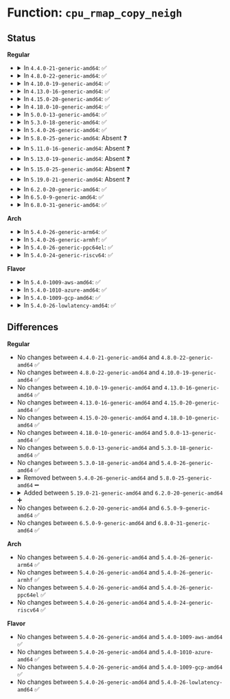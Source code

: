# Function: <code>cpu_rmap_copy_neigh</code>

## Status
<b>Regular</b>
<ul>
<li>
<details>
<summary>In <code>4.4.0-21-generic-amd64</code>: ✅</summary>

```c
bool cpu_rmap_copy_neigh(struct cpu_rmap * rmap, unsigned int cpu, const struct cpumask * mask, u16 dist)
```

```json
{
  "name": "cpu_rmap_copy_neigh",
  "collision_type": "Unique Static",
  "inline_type": "No",
  "funcs": [
    {
      "addr": 18446744071583128832,
      "name": "cpu_rmap_copy_neigh",
      "external": false,
      "loc": "lib/cpu_rmap.c:97",
      "file": "lib/cpu_rmap.c",
      "inline": "seen, unknown",
      "caller_inline": [],
      "caller_func": [
        "lib/cpu_rmap.c:cpu_rmap_update",
        "lib/cpu_rmap.c:cpu_rmap_update",
        "lib/cpu_rmap.c:cpu_rmap_update"
      ]
    }
  ],
  "symbols": [
    {
      "addr": 18446744071583128832,
      "name": "cpu_rmap_copy_neigh",
      "section": ".text",
      "bind": "STB_LOCAL",
      "size": 129
    }
  ]
}
```
</details>
</li>
<li>
<details>
<summary>In <code>4.8.0-22-generic-amd64</code>: ✅</summary>

```c
bool cpu_rmap_copy_neigh(struct cpu_rmap * rmap, unsigned int cpu, const struct cpumask * mask, u16 dist)
```

```json
{
  "name": "cpu_rmap_copy_neigh",
  "collision_type": "Unique Static",
  "inline_type": "No",
  "funcs": [
    {
      "addr": 18446744071583423296,
      "name": "cpu_rmap_copy_neigh",
      "external": false,
      "loc": "lib/cpu_rmap.c:97",
      "file": "lib/cpu_rmap.c",
      "inline": "seen, unknown",
      "caller_inline": [],
      "caller_func": [
        "lib/cpu_rmap.c:cpu_rmap_update",
        "lib/cpu_rmap.c:cpu_rmap_update",
        "lib/cpu_rmap.c:cpu_rmap_update"
      ]
    }
  ],
  "symbols": [
    {
      "addr": 18446744071583423296,
      "name": "cpu_rmap_copy_neigh",
      "section": ".text",
      "bind": "STB_LOCAL",
      "size": 129
    }
  ]
}
```
</details>
</li>
<li>
<details>
<summary>In <code>4.10.0-19-generic-amd64</code>: ✅</summary>

```c
bool cpu_rmap_copy_neigh(struct cpu_rmap * rmap, unsigned int cpu, const struct cpumask * mask, u16 dist)
```

```json
{
  "name": "cpu_rmap_copy_neigh",
  "collision_type": "Unique Static",
  "inline_type": "No",
  "funcs": [
    {
      "addr": 18446744071583548928,
      "name": "cpu_rmap_copy_neigh",
      "external": false,
      "loc": "lib/cpu_rmap.c:97",
      "file": "lib/cpu_rmap.c",
      "inline": "seen, unknown",
      "caller_inline": [],
      "caller_func": [
        "lib/cpu_rmap.c:cpu_rmap_update",
        "lib/cpu_rmap.c:cpu_rmap_update",
        "lib/cpu_rmap.c:cpu_rmap_update"
      ]
    }
  ],
  "symbols": [
    {
      "addr": 18446744071583548928,
      "name": "cpu_rmap_copy_neigh",
      "section": ".text",
      "bind": "STB_LOCAL",
      "size": 135
    }
  ]
}
```
</details>
</li>
<li>
<details>
<summary>In <code>4.13.0-16-generic-amd64</code>: ✅</summary>

```c
bool cpu_rmap_copy_neigh(struct cpu_rmap * rmap, unsigned int cpu, const struct cpumask * mask, u16 dist)
```

```json
{
  "name": "cpu_rmap_copy_neigh",
  "collision_type": "Unique Static",
  "inline_type": "No",
  "funcs": [
    {
      "addr": 18446744071583586608,
      "name": "cpu_rmap_copy_neigh",
      "external": false,
      "loc": "lib/cpu_rmap.c:97",
      "file": "lib/cpu_rmap.c",
      "inline": "seen, unknown",
      "caller_inline": [],
      "caller_func": [
        "lib/cpu_rmap.c:cpu_rmap_update",
        "lib/cpu_rmap.c:cpu_rmap_update",
        "lib/cpu_rmap.c:cpu_rmap_update"
      ]
    }
  ],
  "symbols": [
    {
      "addr": 18446744071583586608,
      "name": "cpu_rmap_copy_neigh",
      "section": ".text",
      "bind": "STB_LOCAL",
      "size": 134
    }
  ]
}
```
</details>
</li>
<li>
<details>
<summary>In <code>4.15.0-20-generic-amd64</code>: ✅</summary>

```c
bool cpu_rmap_copy_neigh(struct cpu_rmap * rmap, unsigned int cpu, const struct cpumask * mask, u16 dist)
```

```json
{
  "name": "cpu_rmap_copy_neigh",
  "collision_type": "Unique Static",
  "inline_type": "No",
  "funcs": [
    {
      "addr": 18446744071583832576,
      "name": "cpu_rmap_copy_neigh",
      "external": false,
      "loc": "lib/cpu_rmap.c:97",
      "file": "lib/cpu_rmap.c",
      "inline": "seen, unknown",
      "caller_inline": [],
      "caller_func": [
        "lib/cpu_rmap.c:cpu_rmap_update",
        "lib/cpu_rmap.c:cpu_rmap_update",
        "lib/cpu_rmap.c:cpu_rmap_update"
      ]
    }
  ],
  "symbols": [
    {
      "addr": 18446744071583832576,
      "name": "cpu_rmap_copy_neigh",
      "section": ".text",
      "bind": "STB_LOCAL",
      "size": 119
    }
  ]
}
```
</details>
</li>
<li>
<details>
<summary>In <code>4.18.0-10-generic-amd64</code>: ✅</summary>

```c
bool cpu_rmap_copy_neigh(struct cpu_rmap * rmap, unsigned int cpu, const struct cpumask * mask, u16 dist)
```

```json
{
  "name": "cpu_rmap_copy_neigh",
  "collision_type": "Unique Static",
  "inline_type": "No",
  "funcs": [
    {
      "addr": 18446744071584033088,
      "name": "cpu_rmap_copy_neigh",
      "external": false,
      "loc": "lib/cpu_rmap.c:97",
      "file": "lib/cpu_rmap.c",
      "inline": "seen, unknown",
      "caller_inline": [],
      "caller_func": [
        "lib/cpu_rmap.c:cpu_rmap_update",
        "lib/cpu_rmap.c:cpu_rmap_update",
        "lib/cpu_rmap.c:cpu_rmap_update"
      ]
    }
  ],
  "symbols": [
    {
      "addr": 18446744071584033088,
      "name": "cpu_rmap_copy_neigh",
      "section": ".text",
      "bind": "STB_LOCAL",
      "size": 119
    }
  ]
}
```
</details>
</li>
<li>
<details>
<summary>In <code>5.0.0-13-generic-amd64</code>: ✅</summary>

```c
bool cpu_rmap_copy_neigh(struct cpu_rmap * rmap, unsigned int cpu, const struct cpumask * mask, u16 dist)
```

```json
{
  "name": "cpu_rmap_copy_neigh",
  "collision_type": "Unique Static",
  "inline_type": "No",
  "funcs": [
    {
      "addr": 18446744071584115824,
      "name": "cpu_rmap_copy_neigh",
      "external": false,
      "loc": "lib/cpu_rmap.c:97",
      "file": "lib/cpu_rmap.c",
      "inline": "seen, unknown",
      "caller_inline": [],
      "caller_func": [
        "lib/cpu_rmap.c:cpu_rmap_update",
        "lib/cpu_rmap.c:cpu_rmap_update",
        "lib/cpu_rmap.c:cpu_rmap_update"
      ]
    }
  ],
  "symbols": [
    {
      "addr": 18446744071584115824,
      "name": "cpu_rmap_copy_neigh",
      "section": ".text",
      "bind": "STB_LOCAL",
      "size": 119
    }
  ]
}
```
</details>
</li>
<li>
<details>
<summary>In <code>5.3.0-18-generic-amd64</code>: ✅</summary>

```c
bool cpu_rmap_copy_neigh(struct cpu_rmap * rmap, unsigned int cpu, const struct cpumask * mask, u16 dist)
```

```json
{
  "name": "cpu_rmap_copy_neigh",
  "collision_type": "Unique Static",
  "inline_type": "No",
  "funcs": [
    {
      "addr": 18446744071584304784,
      "name": "cpu_rmap_copy_neigh",
      "external": false,
      "loc": "lib/cpu_rmap.c:94",
      "file": "lib/cpu_rmap.c",
      "inline": "seen, unknown",
      "caller_inline": [],
      "caller_func": [
        "lib/cpu_rmap.c:cpu_rmap_update",
        "lib/cpu_rmap.c:cpu_rmap_update",
        "lib/cpu_rmap.c:cpu_rmap_update"
      ]
    }
  ],
  "symbols": [
    {
      "addr": 18446744071584304784,
      "name": "cpu_rmap_copy_neigh",
      "section": ".text",
      "bind": "STB_LOCAL",
      "size": 119
    }
  ]
}
```
</details>
</li>
<li>
<details>
<summary>In <code>5.4.0-26-generic-amd64</code>: ✅</summary>

```c
bool cpu_rmap_copy_neigh(struct cpu_rmap * rmap, unsigned int cpu, const struct cpumask * mask, u16 dist)
```

```json
{
  "name": "cpu_rmap_copy_neigh",
  "collision_type": "Unique Static",
  "inline_type": "No",
  "funcs": [
    {
      "addr": 18446744071584439456,
      "name": "cpu_rmap_copy_neigh",
      "external": false,
      "loc": "lib/cpu_rmap.c:94",
      "file": "lib/cpu_rmap.c",
      "inline": "seen, unknown",
      "caller_inline": [],
      "caller_func": [
        "lib/cpu_rmap.c:cpu_rmap_update",
        "lib/cpu_rmap.c:cpu_rmap_update",
        "lib/cpu_rmap.c:cpu_rmap_update"
      ]
    }
  ],
  "symbols": [
    {
      "addr": 18446744071584439456,
      "name": "cpu_rmap_copy_neigh",
      "section": ".text",
      "bind": "STB_LOCAL",
      "size": 119
    }
  ]
}
```
</details>
</li>
<li>
<details>
<summary>In <code>5.8.0-25-generic-amd64</code>: Absent ❓</summary>

```json
{
  "name": "cpu_rmap_copy_neigh",
  "collision_type": "Unique Static",
  "inline_type": "Full",
  "funcs": [
    {
      "addr": 18446744071585003635,
      "name": "cpu_rmap_copy_neigh",
      "external": false,
      "loc": "lib/cpu_rmap.c:94",
      "file": "lib/cpu_rmap.c",
      "inline": "not declared, inlined",
      "caller_inline": [
        "lib/cpu_rmap.c:cpu_rmap_update",
        "lib/cpu_rmap.c:cpu_rmap_update",
        "lib/cpu_rmap.c:cpu_rmap_update"
      ],
      "caller_func": []
    }
  ],
  "symbols": []
}
```
</details>
</li>
<li>
<details>
<summary>In <code>5.11.0-16-generic-amd64</code>: Absent ❓</summary>

```json
{
  "name": "cpu_rmap_copy_neigh",
  "collision_type": "Unique Static",
  "inline_type": "Full",
  "funcs": [
    {
      "addr": 18446744071585124371,
      "name": "cpu_rmap_copy_neigh",
      "external": false,
      "loc": "lib/cpu_rmap.c:94",
      "file": "lib/cpu_rmap.c",
      "inline": "not declared, inlined",
      "caller_inline": [
        "lib/cpu_rmap.c:cpu_rmap_update",
        "lib/cpu_rmap.c:cpu_rmap_update",
        "lib/cpu_rmap.c:cpu_rmap_update"
      ],
      "caller_func": []
    }
  ],
  "symbols": []
}
```
</details>
</li>
<li>
<details>
<summary>In <code>5.13.0-19-generic-amd64</code>: Absent ❓</summary>

```json
{
  "name": "cpu_rmap_copy_neigh",
  "collision_type": "Unique Static",
  "inline_type": "Full",
  "funcs": [
    {
      "addr": 18446744071585004978,
      "name": "cpu_rmap_copy_neigh",
      "external": false,
      "loc": "lib/cpu_rmap.c:94",
      "file": "lib/cpu_rmap.c",
      "inline": "not declared, inlined",
      "caller_inline": [
        "lib/cpu_rmap.c:cpu_rmap_update",
        "lib/cpu_rmap.c:cpu_rmap_update",
        "lib/cpu_rmap.c:cpu_rmap_update"
      ],
      "caller_func": []
    }
  ],
  "symbols": []
}
```
</details>
</li>
<li>
<details>
<summary>In <code>5.15.0-25-generic-amd64</code>: Absent ❓</summary>

```json
{
  "name": "cpu_rmap_copy_neigh",
  "collision_type": "Unique Static",
  "inline_type": "Full",
  "funcs": [
    {
      "addr": 18446744071585446409,
      "name": "cpu_rmap_copy_neigh",
      "external": false,
      "loc": "lib/cpu_rmap.c:94",
      "file": "lib/cpu_rmap.c",
      "inline": "not declared, inlined",
      "caller_inline": [
        "lib/cpu_rmap.c:cpu_rmap_update",
        "lib/cpu_rmap.c:cpu_rmap_update",
        "lib/cpu_rmap.c:cpu_rmap_update"
      ],
      "caller_func": []
    }
  ],
  "symbols": []
}
```
</details>
</li>
<li>
<details>
<summary>In <code>5.19.0-21-generic-amd64</code>: Absent ❓</summary>

```json
{
  "name": "cpu_rmap_copy_neigh",
  "collision_type": "Unique Static",
  "inline_type": "Full",
  "funcs": [
    {
      "addr": 18446744071586587915,
      "name": "cpu_rmap_copy_neigh",
      "external": false,
      "loc": "lib/cpu_rmap.c:94",
      "file": "lib/cpu_rmap.c",
      "inline": "not declared, inlined",
      "caller_inline": [
        "lib/cpu_rmap.c:cpu_rmap_update",
        "lib/cpu_rmap.c:cpu_rmap_update",
        "lib/cpu_rmap.c:cpu_rmap_update"
      ],
      "caller_func": []
    }
  ],
  "symbols": []
}
```
</details>
</li>
<li>
<details>
<summary>In <code>6.2.0-20-generic-amd64</code>: ✅</summary>

```c
bool cpu_rmap_copy_neigh(struct cpu_rmap * rmap, unsigned int cpu, const struct cpumask * mask, u16 dist)
```

```json
{
  "name": "cpu_rmap_copy_neigh",
  "collision_type": "Unique Static",
  "inline_type": "No",
  "funcs": [
    {
      "addr": 18446744071587827520,
      "name": "cpu_rmap_copy_neigh",
      "external": false,
      "loc": "lib/cpu_rmap.c:94",
      "file": "lib/cpu_rmap.c",
      "inline": "seen, unknown",
      "caller_inline": [],
      "caller_func": [
        "lib/cpu_rmap.c:cpu_rmap_update",
        "lib/cpu_rmap.c:cpu_rmap_update",
        "lib/cpu_rmap.c:cpu_rmap_update"
      ]
    }
  ],
  "symbols": [
    {
      "addr": 18446744071587827520,
      "name": "cpu_rmap_copy_neigh",
      "section": ".text",
      "bind": "STB_LOCAL",
      "size": 157
    }
  ]
}
```
</details>
</li>
<li>
<details>
<summary>In <code>6.5.0-9-generic-amd64</code>: ✅</summary>

```c
bool cpu_rmap_copy_neigh(struct cpu_rmap * rmap, unsigned int cpu, const struct cpumask * mask, u16 dist)
```

```json
{
  "name": "cpu_rmap_copy_neigh",
  "collision_type": "Unique Static",
  "inline_type": "No",
  "funcs": [
    {
      "addr": 18446744071588098640,
      "name": "cpu_rmap_copy_neigh",
      "external": false,
      "loc": "lib/cpu_rmap.c:94",
      "file": "lib/cpu_rmap.c",
      "inline": "seen, unknown",
      "caller_inline": [],
      "caller_func": [
        "lib/cpu_rmap.c:cpu_rmap_update",
        "lib/cpu_rmap.c:cpu_rmap_update",
        "lib/cpu_rmap.c:cpu_rmap_update"
      ]
    }
  ],
  "symbols": [
    {
      "addr": 18446744071588098640,
      "name": "cpu_rmap_copy_neigh",
      "section": ".text",
      "bind": "STB_LOCAL",
      "size": 157
    }
  ]
}
```
</details>
</li>
<li>
<details>
<summary>In <code>6.8.0-31-generic-amd64</code>: ✅</summary>

```c
bool cpu_rmap_copy_neigh(struct cpu_rmap * rmap, unsigned int cpu, const struct cpumask * mask, u16 dist)
```

```json
{
  "name": "cpu_rmap_copy_neigh",
  "collision_type": "Unique Static",
  "inline_type": "No",
  "funcs": [
    {
      "addr": 18446744071588434736,
      "name": "cpu_rmap_copy_neigh",
      "external": false,
      "loc": "lib/cpu_rmap.c:94",
      "file": "lib/cpu_rmap.c",
      "inline": "seen, unknown",
      "caller_inline": [],
      "caller_func": [
        "lib/cpu_rmap.c:cpu_rmap_update",
        "lib/cpu_rmap.c:cpu_rmap_update",
        "lib/cpu_rmap.c:cpu_rmap_update"
      ]
    }
  ],
  "symbols": [
    {
      "addr": 18446744071588434736,
      "name": "cpu_rmap_copy_neigh",
      "section": ".text",
      "bind": "STB_LOCAL",
      "size": 157
    }
  ]
}
```
</details>
</li>
</ul>
<b>Arch</b>
<ul>
<li>
<details>
<summary>In <code>5.4.0-26-generic-arm64</code>: ✅</summary>

```c
bool cpu_rmap_copy_neigh(struct cpu_rmap * rmap, unsigned int cpu, const struct cpumask * mask, u16 dist)
```

```json
{
  "name": "cpu_rmap_copy_neigh",
  "collision_type": "Unique Static",
  "inline_type": "No",
  "funcs": [
    {
      "addr": 18446603336496325784,
      "name": "cpu_rmap_copy_neigh",
      "external": false,
      "loc": "lib/cpu_rmap.c:94",
      "file": "lib/cpu_rmap.c",
      "inline": "seen, unknown",
      "caller_inline": [],
      "caller_func": [
        "lib/cpu_rmap.c:cpu_rmap_update",
        "lib/cpu_rmap.c:cpu_rmap_update",
        "lib/cpu_rmap.c:cpu_rmap_update"
      ]
    }
  ],
  "symbols": [
    {
      "addr": 18446603336496325784,
      "name": "cpu_rmap_copy_neigh",
      "section": ".text",
      "bind": "STB_LOCAL",
      "size": 156
    }
  ]
}
```
</details>
</li>
<li>
<details>
<summary>In <code>5.4.0-26-generic-armhf</code>: ✅</summary>

```c
bool cpu_rmap_copy_neigh(struct cpu_rmap * rmap, unsigned int cpu, const struct cpumask * mask, u16 dist)
```

```json
{
  "name": "cpu_rmap_copy_neigh",
  "collision_type": "Unique Static",
  "inline_type": "No",
  "funcs": [
    {
      "addr": 3229659588,
      "name": "cpu_rmap_copy_neigh",
      "external": false,
      "loc": "lib/cpu_rmap.c:94",
      "file": "lib/cpu_rmap.c",
      "inline": "seen, unknown",
      "caller_inline": [],
      "caller_func": [
        "lib/cpu_rmap.c:cpu_rmap_update",
        "lib/cpu_rmap.c:cpu_rmap_update",
        "lib/cpu_rmap.c:cpu_rmap_update"
      ]
    }
  ],
  "symbols": [
    {
      "addr": 3229659588,
      "name": "cpu_rmap_copy_neigh",
      "section": ".text",
      "bind": "STB_LOCAL",
      "size": 120
    }
  ]
}
```
</details>
</li>
<li>
<details>
<summary>In <code>5.4.0-26-generic-ppc64el</code>: ✅</summary>

```c
bool cpu_rmap_copy_neigh(struct cpu_rmap * rmap, unsigned int cpu, const struct cpumask * mask, u16 dist)
```

```json
{
  "name": "cpu_rmap_copy_neigh",
  "collision_type": "Unique Static",
  "inline_type": "No",
  "funcs": [
    {
      "addr": 13835058055290643840,
      "name": "cpu_rmap_copy_neigh",
      "external": false,
      "loc": "lib/cpu_rmap.c:94",
      "file": "lib/cpu_rmap.c",
      "inline": "seen, unknown",
      "caller_inline": [],
      "caller_func": [
        "lib/cpu_rmap.c:cpu_rmap_update",
        "lib/cpu_rmap.c:cpu_rmap_update",
        "lib/cpu_rmap.c:cpu_rmap_update"
      ]
    }
  ],
  "symbols": [
    {
      "addr": 13835058055290643840,
      "name": "cpu_rmap_copy_neigh",
      "section": ".text",
      "bind": "STB_LOCAL",
      "size": 248
    }
  ]
}
```
</details>
</li>
<li>
<details>
<summary>In <code>5.4.0-24-generic-riscv64</code>: ✅</summary>

```c
bool cpu_rmap_copy_neigh(struct cpu_rmap * rmap, unsigned int cpu, const struct cpumask * mask, u16 dist)
```

```json
{
  "name": "cpu_rmap_copy_neigh",
  "collision_type": "Unique Static",
  "inline_type": "No",
  "funcs": [
    {
      "addr": 18446743936275377316,
      "name": "cpu_rmap_copy_neigh",
      "external": false,
      "loc": "lib/cpu_rmap.c:94",
      "file": "lib/cpu_rmap.c",
      "inline": "seen, unknown",
      "caller_inline": [],
      "caller_func": [
        "lib/cpu_rmap.c:cpu_rmap_update",
        "lib/cpu_rmap.c:cpu_rmap_update",
        "lib/cpu_rmap.c:cpu_rmap_update"
      ]
    }
  ],
  "symbols": [
    {
      "addr": 18446743936275377316,
      "name": "cpu_rmap_copy_neigh",
      "section": ".text",
      "bind": "STB_LOCAL",
      "size": 136
    }
  ]
}
```
</details>
</li>
</ul>
<b>Flavor</b>
<ul>
<li>
<details>
<summary>In <code>5.4.0-1009-aws-amd64</code>: ✅</summary>

```c
bool cpu_rmap_copy_neigh(struct cpu_rmap * rmap, unsigned int cpu, const struct cpumask * mask, u16 dist)
```

```json
{
  "name": "cpu_rmap_copy_neigh",
  "collision_type": "Unique Static",
  "inline_type": "No",
  "funcs": [
    {
      "addr": 18446744071584408192,
      "name": "cpu_rmap_copy_neigh",
      "external": false,
      "loc": "lib/cpu_rmap.c:94",
      "file": "lib/cpu_rmap.c",
      "inline": "seen, unknown",
      "caller_inline": [],
      "caller_func": [
        "lib/cpu_rmap.c:cpu_rmap_update",
        "lib/cpu_rmap.c:cpu_rmap_update",
        "lib/cpu_rmap.c:cpu_rmap_update"
      ]
    }
  ],
  "symbols": [
    {
      "addr": 18446744071584408192,
      "name": "cpu_rmap_copy_neigh",
      "section": ".text",
      "bind": "STB_LOCAL",
      "size": 119
    }
  ]
}
```
</details>
</li>
<li>
<details>
<summary>In <code>5.4.0-1010-azure-amd64</code>: ✅</summary>

```c
bool cpu_rmap_copy_neigh(struct cpu_rmap * rmap, unsigned int cpu, const struct cpumask * mask, u16 dist)
```

```json
{
  "name": "cpu_rmap_copy_neigh",
  "collision_type": "Unique Static",
  "inline_type": "No",
  "funcs": [
    {
      "addr": 18446744071584343392,
      "name": "cpu_rmap_copy_neigh",
      "external": false,
      "loc": "lib/cpu_rmap.c:94",
      "file": "lib/cpu_rmap.c",
      "inline": "seen, unknown",
      "caller_inline": [],
      "caller_func": [
        "lib/cpu_rmap.c:cpu_rmap_update",
        "lib/cpu_rmap.c:cpu_rmap_update",
        "lib/cpu_rmap.c:cpu_rmap_update"
      ]
    }
  ],
  "symbols": [
    {
      "addr": 18446744071584343392,
      "name": "cpu_rmap_copy_neigh",
      "section": ".text",
      "bind": "STB_LOCAL",
      "size": 119
    }
  ]
}
```
</details>
</li>
<li>
<details>
<summary>In <code>5.4.0-1009-gcp-amd64</code>: ✅</summary>

```c
bool cpu_rmap_copy_neigh(struct cpu_rmap * rmap, unsigned int cpu, const struct cpumask * mask, u16 dist)
```

```json
{
  "name": "cpu_rmap_copy_neigh",
  "collision_type": "Unique Static",
  "inline_type": "No",
  "funcs": [
    {
      "addr": 18446744071584391104,
      "name": "cpu_rmap_copy_neigh",
      "external": false,
      "loc": "lib/cpu_rmap.c:94",
      "file": "lib/cpu_rmap.c",
      "inline": "seen, unknown",
      "caller_inline": [],
      "caller_func": [
        "lib/cpu_rmap.c:cpu_rmap_update",
        "lib/cpu_rmap.c:cpu_rmap_update",
        "lib/cpu_rmap.c:cpu_rmap_update"
      ]
    }
  ],
  "symbols": [
    {
      "addr": 18446744071584391104,
      "name": "cpu_rmap_copy_neigh",
      "section": ".text",
      "bind": "STB_LOCAL",
      "size": 119
    }
  ]
}
```
</details>
</li>
<li>
<details>
<summary>In <code>5.4.0-26-lowlatency-amd64</code>: ✅</summary>

```c
bool cpu_rmap_copy_neigh(struct cpu_rmap * rmap, unsigned int cpu, const struct cpumask * mask, u16 dist)
```

```json
{
  "name": "cpu_rmap_copy_neigh",
  "collision_type": "Unique Static",
  "inline_type": "No",
  "funcs": [
    {
      "addr": 18446744071584497168,
      "name": "cpu_rmap_copy_neigh",
      "external": false,
      "loc": "lib/cpu_rmap.c:94",
      "file": "lib/cpu_rmap.c",
      "inline": "seen, unknown",
      "caller_inline": [],
      "caller_func": [
        "lib/cpu_rmap.c:cpu_rmap_update",
        "lib/cpu_rmap.c:cpu_rmap_update",
        "lib/cpu_rmap.c:cpu_rmap_update"
      ]
    }
  ],
  "symbols": [
    {
      "addr": 18446744071584497168,
      "name": "cpu_rmap_copy_neigh",
      "section": ".text",
      "bind": "STB_LOCAL",
      "size": 119
    }
  ]
}
```
</details>
</li>
</ul>

## Differences
<b>Regular</b>
<ul>
<li>
No changes between <code>4.4.0-21-generic-amd64</code> and <code>4.8.0-22-generic-amd64</code> ✅
</li>
<li>
No changes between <code>4.8.0-22-generic-amd64</code> and <code>4.10.0-19-generic-amd64</code> ✅
</li>
<li>
No changes between <code>4.10.0-19-generic-amd64</code> and <code>4.13.0-16-generic-amd64</code> ✅
</li>
<li>
No changes between <code>4.13.0-16-generic-amd64</code> and <code>4.15.0-20-generic-amd64</code> ✅
</li>
<li>
No changes between <code>4.15.0-20-generic-amd64</code> and <code>4.18.0-10-generic-amd64</code> ✅
</li>
<li>
No changes between <code>4.18.0-10-generic-amd64</code> and <code>5.0.0-13-generic-amd64</code> ✅
</li>
<li>
No changes between <code>5.0.0-13-generic-amd64</code> and <code>5.3.0-18-generic-amd64</code> ✅
</li>
<li>
No changes between <code>5.3.0-18-generic-amd64</code> and <code>5.4.0-26-generic-amd64</code> ✅
</li>
<li>
<details>
<summary>Removed between <code>5.4.0-26-generic-amd64</code> and <code>5.8.0-25-generic-amd64</code> ➖</summary>

```c
bool cpu_rmap_copy_neigh(struct cpu_rmap * rmap, unsigned int cpu, const struct cpumask * mask, u16 dist)
```
</details>
</li>
<li>
<details>
<summary>Added between <code>5.19.0-21-generic-amd64</code> and <code>6.2.0-20-generic-amd64</code> ➕</summary>

```c
bool cpu_rmap_copy_neigh(struct cpu_rmap * rmap, unsigned int cpu, const struct cpumask * mask, u16 dist)
```
</details>
</li>
<li>
No changes between <code>6.2.0-20-generic-amd64</code> and <code>6.5.0-9-generic-amd64</code> ✅
</li>
<li>
No changes between <code>6.5.0-9-generic-amd64</code> and <code>6.8.0-31-generic-amd64</code> ✅
</li>
</ul>
<b>Arch</b>
<ul>
<li>
No changes between <code>5.4.0-26-generic-amd64</code> and <code>5.4.0-26-generic-arm64</code> ✅
</li>
<li>
No changes between <code>5.4.0-26-generic-amd64</code> and <code>5.4.0-26-generic-armhf</code> ✅
</li>
<li>
No changes between <code>5.4.0-26-generic-amd64</code> and <code>5.4.0-26-generic-ppc64el</code> ✅
</li>
<li>
No changes between <code>5.4.0-26-generic-amd64</code> and <code>5.4.0-24-generic-riscv64</code> ✅
</li>
</ul>
<b>Flavor</b>
<ul>
<li>
No changes between <code>5.4.0-26-generic-amd64</code> and <code>5.4.0-1009-aws-amd64</code> ✅
</li>
<li>
No changes between <code>5.4.0-26-generic-amd64</code> and <code>5.4.0-1010-azure-amd64</code> ✅
</li>
<li>
No changes between <code>5.4.0-26-generic-amd64</code> and <code>5.4.0-1009-gcp-amd64</code> ✅
</li>
<li>
No changes between <code>5.4.0-26-generic-amd64</code> and <code>5.4.0-26-lowlatency-amd64</code> ✅
</li>
</ul>
